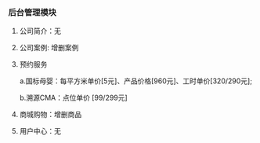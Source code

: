 ### 后台管理模块

1. 公司简介：无

2. 公司案例: 增删案例

3. 预约服务

	a.国标母婴：每平方米单价[5元]、产品价格[960元]、工时单价[320/290元];

	b.溯源CMA：点位单价 [99/299元]

4. 商城购物：增删商品

5. 用户中心：无

